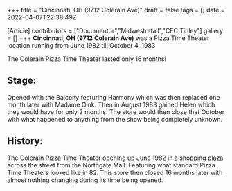 +++
title = "Cincinnati, OH (9712 Colerain Ave)"
draft = false
tags = []
date = 2022-04-07T22:38:49Z

[Article]
contributors = ["Documentor","Midwestretail","CEC Tinley"]
gallery = []
+++
**Cincinnati, OH (9712 Colerain Ave)** was a Pizza Time Theater location running from June 1982 till October 4, 1983

The Colerain Pizza Time Theater lasted only 16 months!

## Stage: ##
Opened with the Balcony featuring Harmony which was then replaced one month later with Madame Oink. Then in August 1983 gained Helen which they would have for only 2 months. The store would then close that October with what happened to anything from the show being completely unknown. 

## History: ##
The Colerain Pizza Time Theater opening up June 1982 in a shopping plaza across the street from the Northgate Mall. Featuring what standard Pizza Time Theaters looked like in 82. This store then closed 16 months later with almost nothing changing during its time being opened.